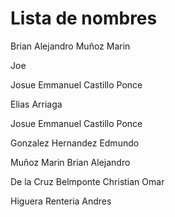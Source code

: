 # Lista de nombres
Brian Alejandro Muñoz Marin

Joe

Josue Emmanuel Castillo Ponce

Elias Arriaga

Josue Emmanuel Castillo Ponce

Gonzalez Hernandez Edmundo

Muñoz Marin Brian Alejandro

De la Cruz Belmponte Christian Omar

Higuera Renteria Andres